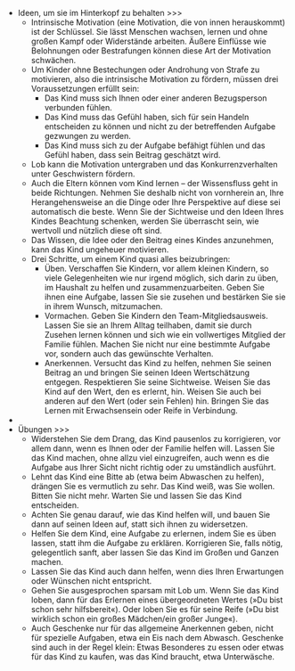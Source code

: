 - Ideen, um sie im Hinterkopf zu behalten >>>
    - Intrinsische Motivation (eine Motivation, die von innen herauskommt) ist der Schlüssel. Sie lässt Menschen wachsen, lernen und ohne großen Kampf oder Widerstände arbeiten. Äußere Einflüsse wie Belohnungen oder Bestrafungen können diese Art der Motivation schwächen. 
    - Um Kinder ohne Bestechungen oder Androhung von Strafe zu motivieren, also die intrinsische Motivation zu fördern, müssen drei Voraussetzungen erfüllt sein:
        - Das Kind muss sich Ihnen oder einer anderen Bezugsperson verbunden fühlen. 
        - Das Kind muss das Gefühl haben, sich für sein Handeln entscheiden zu können und nicht zu der betreffenden Aufgabe gezwungen zu werden. 
        - Das Kind muss sich zu der Aufgabe befähigt fühlen und das Gefühl haben, dass sein Beitrag geschätzt wird. 
    - Lob kann die Motivation untergraben und das Konkurrenzverhalten unter Geschwistern fördern. 
    - Auch die Eltern können vom Kind lernen – der Wissensfluss geht in beide Richtungen. Nehmen Sie deshalb nicht von vornherein an, Ihre Herangehensweise an die Dinge oder Ihre Perspektive auf diese sei automatisch die beste. Wenn Sie der Sichtweise und den Ideen Ihres Kindes Beachtung schenken, werden Sie überrascht sein, wie wertvoll und nützlich diese oft sind. 
    - Das Wissen, die Idee oder den Beitrag eines Kindes anzunehmen, kann das Kind ungeheuer motivieren.
    - Drei Schritte, um einem Kind quasi alles beizubringen:
        - Üben. Verschaffen Sie Kindern, vor allem kleinen Kindern, so viele Gelegenheiten wie nur irgend möglich, sich darin zu üben, im Haushalt zu helfen und zusammenzuarbeiten. Geben Sie ihnen eine Aufgabe, lassen Sie sie zusehen und bestärken Sie sie in ihrem Wunsch, mitzumachen. 
        - Vormachen. Geben Sie Kindern den Team-Mitgliedsausweis. Lassen Sie sie an Ihrem Alltag teilhaben, damit sie durch Zusehen lernen können und sich wie ein vollwertiges Mitglied der Familie fühlen. Machen Sie nicht nur eine bestimmte Aufgabe vor, sondern auch das gewünschte Verhalten. 
        - Anerkennen. Versucht das Kind zu helfen, nehmen Sie seinen Beitrag an und bringen Sie seinen Ideen Wertschätzung entgegen. Respektieren Sie seine Sichtweise. Weisen Sie das Kind auf den Wert, den es erlernt, hin. Weisen Sie auch bei anderen auf den Wert (oder sein Fehlen) hin. Bringen Sie das Lernen mit Erwachsensein oder Reife in Verbindung.
- 
- Übungen >>>
    - Widerstehen Sie dem Drang, das Kind pausenlos zu korrigieren, vor allem dann, wenn es Ihnen oder der Familie helfen will. Lassen Sie das Kind machen, ohne allzu viel einzugreifen, auch wenn es die Aufgabe aus Ihrer Sicht nicht richtig oder zu umständlich ausführt. 
    - Lehnt das Kind eine Bitte ab (etwa beim Abwaschen zu helfen), drängen Sie es vermutlich zu sehr. Das Kind weiß, was Sie wollen. Bitten Sie nicht mehr. Warten Sie und lassen Sie das Kind entscheiden. 
    - Achten Sie genau darauf, wie das Kind helfen will, und bauen Sie dann auf seinen Ideen auf, statt sich ihnen zu widersetzen. 
    - Helfen Sie dem Kind, eine Aufgabe zu erlernen, indem Sie es üben lassen, statt ihm die Aufgabe zu erklären. Korrigieren Sie, falls nötig, gelegentlich sanft, aber lassen Sie das Kind im Großen und Ganzen machen. 
    - Lassen Sie das Kind auch dann helfen, wenn dies Ihren Erwartungen oder Wünschen nicht entspricht. 
    - Gehen Sie ausgesprochen sparsam mit Lob um. Wenn Sie das Kind loben, dann für das Erlernen eines übergeordneten Wertes (»Du bist schon sehr hilfsbereit«). Oder loben Sie es für seine Reife (»Du bist wirklich schon ein großes Mädchen/ein großer Junge«). 
    - Auch Geschenke nur für das allgemeine Anerkennen geben, nicht für spezielle Aufgaben, etwa ein Eis nach dem Abwasch. Geschenke sind auch in der Regel klein: Etwas Besonderes zu essen oder etwas für das Kind zu kaufen, was das Kind braucht, etwa Unterwäsche.
